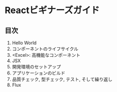 # Reactビギナーズガイド

## 目次
1. Hello World
2. コンポーネントのライフサイクル
3. \<Excel\>: 高機能なコンポーネント
4. JSX
5. 開発環境のセットアップ
6. アプリケーションのビルド
7. 品質チェック, 型チェック, テスト, そして繰り返し
8. Flux
